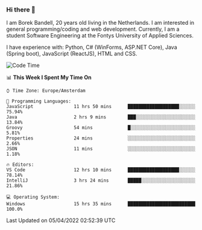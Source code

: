 ### Hi there 👋

I am Borek Bandell, 20 years old living in the Netherlands. I am interested in general programming/coding and web development. Currently, I am a student Software Engineering at the Fontys University of Applied Sciences.

I have experience with: Python, C# (WinForms, ASP.NET Core), Java (Spring boot), JavaScript (ReactJS), HTML and CSS.

<!--START_SECTION:waka-->
![Code Time](http://img.shields.io/badge/Code%20Time-57%20hrs%2059%20mins-blue)

📊 **This Week I Spent My Time On** 

```text
⌚︎ Time Zone: Europe/Amsterdam

💬 Programming Languages: 
JavaScript               11 hrs 50 mins      ███████████████████░░░░░░   75.94% 
Java                     2 hrs 9 mins        ███░░░░░░░░░░░░░░░░░░░░░░   13.84% 
Groovy                   54 mins             █░░░░░░░░░░░░░░░░░░░░░░░░   5.81% 
Properties               24 mins             ░░░░░░░░░░░░░░░░░░░░░░░░░   2.66% 
JSON                     11 mins             ░░░░░░░░░░░░░░░░░░░░░░░░░   1.18%

🔥 Editors: 
VS Code                  12 hrs 10 mins      ███████████████████░░░░░░   78.14% 
IntelliJ                 3 hrs 24 mins       █████░░░░░░░░░░░░░░░░░░░░   21.86%

💻 Operating System: 
Windows                  15 hrs 35 mins      █████████████████████████   100.0%

```


 Last Updated on 05/04/2022 02:52:39 UTC
<!--END_SECTION:waka-->

<!--**tcBorek2002/tcBorek2002** is a ✨ _special_ ✨ repository because its `README.md` (this file) appears on your GitHub profile.

Here are some ideas to get you started:

- 🔭 I’m currently working on ...
- 🌱 I’m currently learning ...
- 👯 I’m looking to collaborate on ...
- 🤔 I’m looking for help with ...
- 💬 Ask me about ...
- 📫 How to reach me: ...
- 😄 Pronouns: ...
- ⚡ Fun fact: ...
-->
